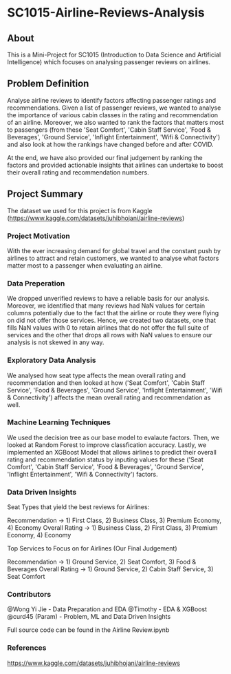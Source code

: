 # SC1015-Airline-Reviews-Analysis

## About
This is a Mini-Project for SC1015 (Introduction to Data Science and Artificial Intelligence) which focuses on analysing passenger reviews on airlines. 

## Problem Definition
Analyse airline reviews to identify factors affecting passenger ratings and recommendations. Given a list of passenger reviews, we wanted to analyse the importance of various cabin classes in the rating and recommendation of an airline. Moreover, we also wanted to rank the factors that matters most to passengers (from these 'Seat Comfort', 'Cabin Staff Service', 'Food & Beverages', 'Ground Service', 'Inflight Entertainment', 'Wifi & Connectivity') and also look at how the rankings have changed before and after COVID. 

At the end, we have also provided our final judgement by ranking the factors and provided actionable insights that airlines can undertake to boost their overall rating and recommendation numbers. 

## Project Summary 
The dataset we used for this project is from Kaggle (https://www.kaggle.com/datasets/juhibhojani/airline-reviews) 

### Project Motivation
With the ever increasing demand for global travel and the constant push by airlines to attract and retain customers, we wanted to analyse what factors matter most to a passenger when evaluating an airline. 

### Data Preperation
We dropped unverified reviews to have a reliable basis for our analysis. Moreover, we identified that many reviews had NaN values for certain columns potentially due to the fact that the airline or route they were flying on did not offer those services. Hence, we created two datasets, one that fills NaN values with 0 to retain airlines that do not offer the full suite of services and the other that drops all rows with NaN values to ensure our analysis is not skewed in any way. 

### Exploratory Data Analysis 
We analysed how seat type affects the mean overall rating and recommendation and then looked at how ('Seat Comfort', 'Cabin Staff Service', 'Food & Beverages', 'Ground Service', 'Inflight Entertainment', 'Wifi & Connectivity') affects the mean overall rating and recommendation as well. 

### Machine Learning Techniques
We used the decision tree as our base model to evalaute factors. Then, we looked at Random Forest to improve classfication accuracy. Lastly, we implemented an XGBoost Model that allows airlines to predict their overall rating and recommendation status by inputing values for these ('Seat Comfort', 'Cabin Staff Service', 'Food & Beverages', 'Ground Service', 'Inflight Entertainment', 'Wifi & Connectivity') factors. 

### Data Driven Insights 
Seat Types that yield the best reviews for Airlines:

Recommendation -> 1) First Class, 2) Business Class, 3) Premium Economy, 4) Economy
Overall Rating -> 1) Business Class, 2) First Class, 3) Premium Economy, 4) Economy

Top Services to Focus on for Airlines (Our Final Judgement)

Recommendation -> 1) Ground Service, 2) Seat Comfort, 3) Food & Beverages
Overall Rating -> 1) Ground Service, 2) Cabin Staff Service, 3) Seat Comfort

### Contributors
@Wong Yi Jie - Data Preparation and EDA
@Timothy - EDA & XGBoost
@curd45 (Param) - Problem, ML and Data Driven Insights

Full source code can be found in the Airline Review.ipynb


### References
https://www.kaggle.com/datasets/juhibhojani/airline-reviews
